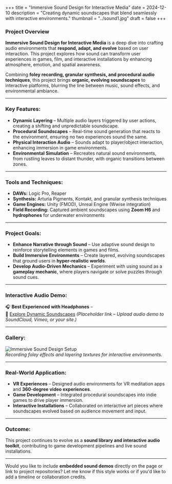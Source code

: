 +++
title = "Immersive Sound Design for Interactive Media"
date = 2024-12-10
description = "Creating dynamic soundscapes that blend seamlessly with interactive environments."
thumbnail = "../sound1.jpg"
draft = false
+++

### Project Overview  
**Immersive Sound Design for Interactive Media** is a deep dive into crafting audio environments that **respond, adapt, and evolve** based on user interaction. This project explores how sound can transform user experiences in games, film, and interactive installations by enhancing atmosphere, emotion, and spatial awareness.  

Combining **foley recording, granular synthesis, and procedural audio techniques**, this project brings **organic, evolving soundscapes** to interactive platforms, blurring the line between music, sound effects, and environmental ambiance.

---

### Key Features:  
- **Dynamic Layering** – Multiple audio layers triggered by user actions, creating a shifting and unpredictable soundscape.  
- **Procedural Soundscapes** – Real-time sound generation that reacts to the environment, ensuring no two experiences sound the same.  
- **Physical Interaction Audio** – Sounds adapt to player/object interaction, enhancing immersion in game environments.  
- **Environmental Simulation** – Recreates natural sound environments, from rustling leaves to distant thunder, with organic transitions between zones.

---

### Tools and Techniques:  
- **DAWs:** Logic Pro, Reaper  
- **Synthesis:** Arturia Pigments, Kontakt, and granular synthesis techniques  
- **Game Engines:** Unity (FMOD), Unreal Engine (Wwise integration)  
- **Field Recording:** Captured ambient soundscapes using **Zoom H6** and **hydrophones** for underwater environments  

---

### Project Goals:  
- **Enhance Narrative through Sound** – Use adaptive sound design to reinforce storytelling elements in games and films.  
- **Build Immersive Environments** – Create layered, evolving soundscapes that ground users in **hyper-realistic worlds**.  
- **Develop Audio-Driven Mechanics** – Experiment with using sound as a **gameplay mechanic**, where players navigate or solve puzzles through sound cues.  

---

### Interactive Audio Demo:  
🎧 **Best Experienced with Headphones** –  
🔗 [Explore Dynamic Soundscapes](#) *(Placeholder link – Upload audio demo to SoundCloud, Vimeo, or your site.)*  

---

### Gallery:  
![Immersive Sound Design Setup](images/sound1.jpg)  
*Recording foley effects and layering textures for interactive environments.*  

---

### Real-World Application:  
- **VR Experiences** – Designed audio environments for VR meditation apps and **360-degree video experiences**.  
- **Game Development** – Integrated procedural soundscapes into indie games to drive player immersion.  
- **Interactive Installations** – Collaborated on interactive art pieces where soundscapes evolved based on audience movement and input.  

---

### Outcome:  
This project continues to evolve as a **sound library and interactive audio toolkit**, contributing to game development pipelines and live sound installations.  

---

Would you like to include **embedded sound demos** directly on the page or link to project repositories? Let me know if this style works or if you'd like to add a timeline or collaboration credits.